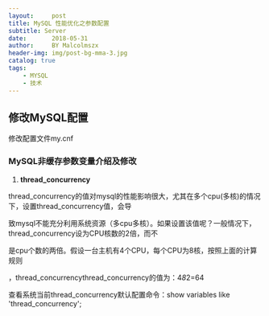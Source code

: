 ```yaml
---
layout:     post
title: MySQL 性能优化之参数配置
subtitle: Server
date:       2018-05-31
author:     BY Malcolmszx
header-img: img/post-bg-mma-3.jpg
catalog: true
tags:
    - MYSQL
    - 技术
---
```


## 修改MySQL配置

修改配置文件my.cnf

### MySQL非缓存参数变量介绍及修改

1. **thread_concurrency**

thread_concurrency的值对mysql的性能影响很大，尤其在多个cpu(多核)的情况下，设置thread_concurrency值，会导

致mysql不能充分利用系统资源（多cpu多核）。如果设置该值呢？一般情况下，thread_concurrency设为CPU核数的2倍，而不

是cpu个数的两倍。假设一台主机有4个CPU，每个CPU为8核，按照上面的计算规则

，thread_concurrencythread_concurrency的值为：4*8*2=64

查看系统当前thread_concurrency默认配置命令：show variables like 'thread_concurrency';

